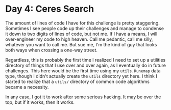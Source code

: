 # Day 4: Ceres Search

The amount of lines of code I have for this challenge is pretty staggering. Sometimes I see people code up their challenges and manage to condense it down to two digits of lines of code, but not me. If I have a means, I will over-engineer my code to high heaven. Call me pedantic, call me silly, whatever you want to call me. But sue me, I'm the kind of guy that looks both ways when crossing a one-way street.

Regardless, this is probably the first time I realized I need to set up a utilities directory of things that I use over and over again, as I eventually do in future challenges. This here would be the first time using my `utils.Runemap` data type, though I didn't actually create the `utils` directory yet here. I think I started to realize that a `utils/` directory of common code algorithms became a necessity.

In any case, I got it to work after some serious hacking. It may be over the top, but if it works, then it works.